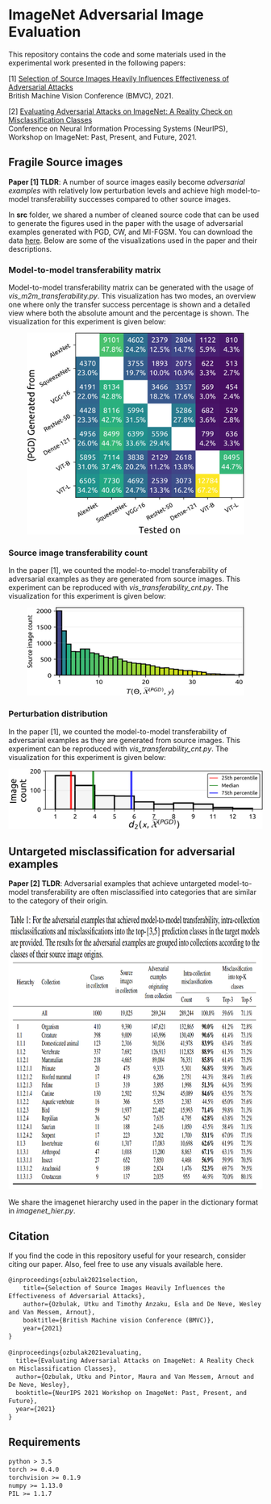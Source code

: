 # ImageNet Adversarial Image Evaluation

This repository contains the code and some materials used in the experimental work presented in the following papers:

[1] [Selection of Source Images Heavily Influences Effectiveness of Adversarial Attacks](https://arxiv.org/abs/2106.07141) <br> British Machine Vision Conference (BMVC), 2021.

 
[2] [Evaluating Adversarial Attacks on ImageNet: A Reality Check on Misclassification Classes](https://arxiv.org/abs/2111.11056) <br> Conference on Neural Information Processing Systems (NeurIPS), Workshop on ImageNet: Past, Present, and Future, 2021.


## Fragile Source images

**Paper [1] TLDR**: A number of source images easily become *adversarial examples* with relatively low perturbation levels and achieve high model-to-model transferability successes compared to other source images.

In **src** folder, we shared a number of cleaned source code that can be used to generate the figures used in the paper with the usage of adversarial examples generated with PGD, CW, and MI-FGSM. You can download the data [here](https://www.dropbox.com/s/06vgoaqg5qu2fzr/data.zip?dl=0). Below are some of the visualizations used in the paper and their descriptions.

### Model-to-model transferability matrix
Model-to-model transferability matrix can be generated with the usage of <i> vis_m2m_transferability.py</i>. This visualization has two modes, an overview one where only the transfer success percentage is shown and a detailed view where both the absolute amount and the percentage is shown. The visualization for this experiment is given below:

<p align="center">
<img src="https://raw.githubusercontent.com/utkuozbulak/imagenet-adversarial-image-evaluation/master/vis_examples/PGD_True_PGD_m2m_trans_transferability_matrix.png" width="430" height="400">
</p>

### Source image transferability count

In the paper [1], we counted the model-to-model transferability of adversarial examples as they are generated from source images. This experiment can be reproduced with <i> vis_transferability_cnt.py</i>. The visualization for this experiment is given below:

<p align="center">
<img src="https://raw.githubusercontent.com/utkuozbulak/imagenet-adversarial-image-evaluation/master/vis_examples/PGD_im_trans_cnt.png" width="430" height="175">
</p>

### Perturbation distribution

In the paper [1], we counted the model-to-model transferability of adversarial examples as they are generated from source images. This experiment can be reproduced with <i> vis_transferability_cnt.py</i>. The visualization for this experiment is given below:

<p align="center">
<img src="https://raw.githubusercontent.com/utkuozbulak/imagenet-adversarial-image-evaluation/master/vis_examples/vit_base_PGD_pert.png" width="530" height="120">
</p>


## Untargeted misclassification for adversarial examples

**Paper [2] TLDR**: Adversarial examples that achieve untargeted model-to-model transferability are often misclassified into categories that are similar to the category of their origin.

<p align="center">
<img src="https://raw.githubusercontent.com/utkuozbulak/imagenet-adversarial-image-evaluation/master/vis_examples/collection_transferability.png" width="830" height="550">
</p>

We share the imagenet hierarchy used in the paper in the dictionary format in  <i>imagenet_hier.py</i>. 



## Citation
If you find the code in this repository useful for your research, consider citing our paper. Also, feel free to use any visuals available here.

    @inproceedings{ozbulak2021selection,
        title={Selection of Source Images Heavily Influences the Effectiveness of Adversarial Attacks},
        author={Ozbulak, Utku and Timothy Anzaku, Esla and De Neve, Wesley and Van Messem, Arnout},
        booktitle={British Machine vision Conference (BMVC)},
        year={2021}
    }
    
    @inproceedings{ozbulak2021evaluating,
      title={Evaluating Adversarial Attacks on ImageNet: A Reality Check on Misclassification Classes},
      author={Ozbulak, Utku and Pintor, Maura and Van Messem, Arnout and De Neve, Wesley},
      booktitle={NeurIPS 2021 Workshop on ImageNet: Past, Present, and Future},
      year={2021}
    }

## Requirements
```
python > 3.5
torch >= 0.4.0
torchvision >= 0.1.9
numpy >= 1.13.0
PIL >= 1.1.7
```

